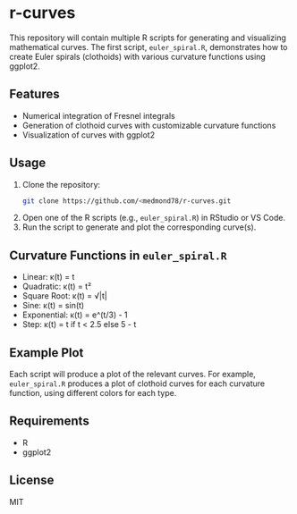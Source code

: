# r-curves

This repository will contain multiple R scripts for generating and visualizing mathematical curves. The first script, `euler_spiral.R`, demonstrates how to create Euler spirals (clothoids) with various curvature functions using ggplot2.

## Features
- Numerical integration of Fresnel integrals
- Generation of clothoid curves with customizable curvature functions
- Visualization of curves with ggplot2

## Usage
1. Clone the repository:
   ```sh
   git clone https://github.com/<medmond78/r-curves.git
   ```
2. Open one of the R scripts (e.g., `euler_spiral.R`) in RStudio or VS Code.
3. Run the script to generate and plot the corresponding curve(s).

## Curvature Functions in `euler_spiral.R`
- Linear: κ(t) = t
- Quadratic: κ(t) = t²
- Square Root: κ(t) = √|t|
- Sine: κ(t) = sin(t)
- Exponential: κ(t) = e^(t/3) - 1
- Step: κ(t) = t if t < 2.5 else 5 - t

## Example Plot
Each script will produce a plot of the relevant curves. For example, `euler_spiral.R` produces a plot of clothoid curves for each curvature function, using different colors for each type.

## Requirements
- R
- ggplot2

## License
MIT
